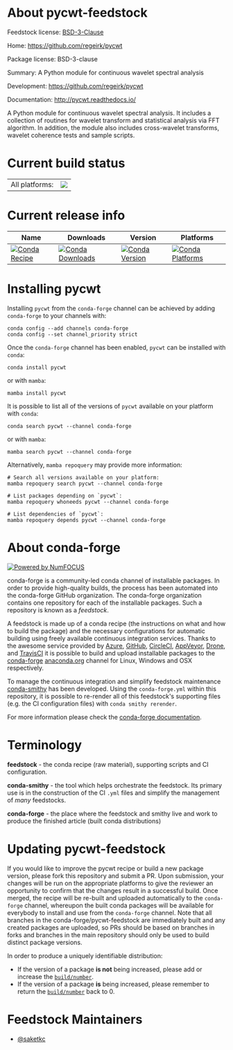 About pycwt-feedstock
=====================

Feedstock license: [BSD-3-Clause](https://github.com/conda-forge/pycwt-feedstock/blob/main/LICENSE.txt)

Home: https://github.com/regeirk/pycwt

Package license: BSD-3-clause

Summary: A Python module for continuous wavelet spectral analysis

Development: https://github.com/regeirk/pycwt

Documentation: http://pycwt.readthedocs.io/

A Python module for continuous wavelet spectral analysis. It includes
a collection of routines for wavelet transform and statistical analysis
via FFT algorithm. In addition, the module also includes cross-wavelet
transforms, wavelet coherence tests and sample scripts.


Current build status
====================


<table><tr><td>All platforms:</td>
    <td>
      <a href="https://dev.azure.com/conda-forge/feedstock-builds/_build/latest?definitionId=3227&branchName=main">
        <img src="https://dev.azure.com/conda-forge/feedstock-builds/_apis/build/status/pycwt-feedstock?branchName=main">
      </a>
    </td>
  </tr>
</table>

Current release info
====================

| Name | Downloads | Version | Platforms |
| --- | --- | --- | --- |
| [![Conda Recipe](https://img.shields.io/badge/recipe-pycwt-green.svg)](https://anaconda.org/conda-forge/pycwt) | [![Conda Downloads](https://img.shields.io/conda/dn/conda-forge/pycwt.svg)](https://anaconda.org/conda-forge/pycwt) | [![Conda Version](https://img.shields.io/conda/vn/conda-forge/pycwt.svg)](https://anaconda.org/conda-forge/pycwt) | [![Conda Platforms](https://img.shields.io/conda/pn/conda-forge/pycwt.svg)](https://anaconda.org/conda-forge/pycwt) |

Installing pycwt
================

Installing `pycwt` from the `conda-forge` channel can be achieved by adding `conda-forge` to your channels with:

```
conda config --add channels conda-forge
conda config --set channel_priority strict
```

Once the `conda-forge` channel has been enabled, `pycwt` can be installed with `conda`:

```
conda install pycwt
```

or with `mamba`:

```
mamba install pycwt
```

It is possible to list all of the versions of `pycwt` available on your platform with `conda`:

```
conda search pycwt --channel conda-forge
```

or with `mamba`:

```
mamba search pycwt --channel conda-forge
```

Alternatively, `mamba repoquery` may provide more information:

```
# Search all versions available on your platform:
mamba repoquery search pycwt --channel conda-forge

# List packages depending on `pycwt`:
mamba repoquery whoneeds pycwt --channel conda-forge

# List dependencies of `pycwt`:
mamba repoquery depends pycwt --channel conda-forge
```


About conda-forge
=================

[![Powered by
NumFOCUS](https://img.shields.io/badge/powered%20by-NumFOCUS-orange.svg?style=flat&colorA=E1523D&colorB=007D8A)](https://numfocus.org)

conda-forge is a community-led conda channel of installable packages.
In order to provide high-quality builds, the process has been automated into the
conda-forge GitHub organization. The conda-forge organization contains one repository
for each of the installable packages. Such a repository is known as a *feedstock*.

A feedstock is made up of a conda recipe (the instructions on what and how to build
the package) and the necessary configurations for automatic building using freely
available continuous integration services. Thanks to the awesome service provided by
[Azure](https://azure.microsoft.com/en-us/services/devops/), [GitHub](https://github.com/),
[CircleCI](https://circleci.com/), [AppVeyor](https://www.appveyor.com/),
[Drone](https://cloud.drone.io/welcome), and [TravisCI](https://travis-ci.com/)
it is possible to build and upload installable packages to the
[conda-forge](https://anaconda.org/conda-forge) [anaconda.org](https://anaconda.org/)
channel for Linux, Windows and OSX respectively.

To manage the continuous integration and simplify feedstock maintenance
[conda-smithy](https://github.com/conda-forge/conda-smithy) has been developed.
Using the ``conda-forge.yml`` within this repository, it is possible to re-render all of
this feedstock's supporting files (e.g. the CI configuration files) with ``conda smithy rerender``.

For more information please check the [conda-forge documentation](https://conda-forge.org/docs/).

Terminology
===========

**feedstock** - the conda recipe (raw material), supporting scripts and CI configuration.

**conda-smithy** - the tool which helps orchestrate the feedstock.
                   Its primary use is in the construction of the CI ``.yml`` files
                   and simplify the management of *many* feedstocks.

**conda-forge** - the place where the feedstock and smithy live and work to
                  produce the finished article (built conda distributions)


Updating pycwt-feedstock
========================

If you would like to improve the pycwt recipe or build a new
package version, please fork this repository and submit a PR. Upon submission,
your changes will be run on the appropriate platforms to give the reviewer an
opportunity to confirm that the changes result in a successful build. Once
merged, the recipe will be re-built and uploaded automatically to the
`conda-forge` channel, whereupon the built conda packages will be available for
everybody to install and use from the `conda-forge` channel.
Note that all branches in the conda-forge/pycwt-feedstock are
immediately built and any created packages are uploaded, so PRs should be based
on branches in forks and branches in the main repository should only be used to
build distinct package versions.

In order to produce a uniquely identifiable distribution:
 * If the version of a package **is not** being increased, please add or increase
   the [``build/number``](https://docs.conda.io/projects/conda-build/en/latest/resources/define-metadata.html#build-number-and-string).
 * If the version of a package **is** being increased, please remember to return
   the [``build/number``](https://docs.conda.io/projects/conda-build/en/latest/resources/define-metadata.html#build-number-and-string)
   back to 0.

Feedstock Maintainers
=====================

* [@saketkc](https://github.com/saketkc/)

